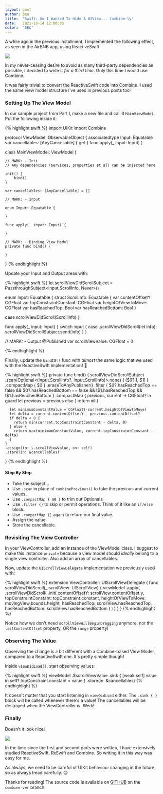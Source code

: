 ```yaml
---
layout: post
author: Ben
title:  "Swift: So I Wanted To Hide A UIView... Combine-ly"
date:   2021-10-14 12:00:00
color:  "SEC"
---
```


A while ago in the previous installment, I implemented the following effect, as seen in the AirBNB app, using ReactiveSwift. 

<img src="{{site.baseUrl}}/assets/img/parallax.gif"/>

In my never-ceasing desire to avoid as many third-party dependencies as possible, I decided to write it _for a third time_. Only this time I would use Combine.

It was fairly trivial to convert the ReactiveSwift code into Combine. I used the same view model structure I've used in previous posts too!

### Setting Up The View Model

In our sample project from Part I, make a new file and call it `MainViewModel`. Put the following inside it:

{% highlight swift %}
import UIKit
import Combine

protocol ViewModel: ObservableObject {
    associatedtype Input: Equatable
    var cancellables: [AnyCancellable] { get }
    func apply(_ input: Input)
}

class MainViewModel: ViewModel {

    // MARK: - Init
    // Any dependencies (services, properties et al) can be injected here

    init() {
        bind()
    }

    var cancellables: [AnyCancellable] = []

    // MARK: - Input

    enum Input: Equatable {
        
    }

    func apply(_ input: Input) {
        
    }

    // MARK: - Binding View Model
    private func bind() {

    }
}
{% endhighlight %}

Update your Input and Output areas with:

{% highlight swift %}
let scrollViewDidScrollSubject = PassthroughSubject<Input.ScrollInfo, Never>()

enum Input: Equatable {
  struct ScrollInfo: Equatable {
    var contentOffsetY: CGFloat
    var topConstraintConstant: CGFloat
    var heightOfViewToMove: CGFloat
    var hasReachedTop: Bool
    var hasReachedBottom: Bool
  }

  case scrollViewDidScroll(ScrollInfo)
}

func apply(_ input: Input) {
  switch input {
    case .scrollViewDidScroll(let info): scrollViewDidScrollSubject.send(info)
  }
}

// MARK: - Output
@Published var scrollViewValue: CGFloat = 0

{% endhighlight %}

Finally, update the `bindIO()` func with _almost_ the same logic that we used with the ReactiveSwift implementation! 🙌

{% highlight swift %}
private func bind() {
  scrollViewDidScrollSubject
    .scan(Optional<(Input.ScrollInfo?, Input.ScrollInfo)>.none) { ($0?.1, $1) }
    .compactMap { $0 }
    .eraseToAnyPublisher()
    .filter { $0?.hasReachedTop == false && $0?.hasReachedBottom == false && !$1.hasReachedTop && !$1.hasReachedBottom }
    .compactMap { previous, current -> CGFloat? in
      guard let previous = previous else { return nil }

      let minimumConstantValue = CGFloat(-current.heightOfViewToMove)
      let delta = current.contentOffsetY - previous.contentOffsetY
      if delta < 0 {
        return min(current.topConstraintConstant - delta, 0)
      } else {
        return max(minimumConstantValue, current.topConstraintConstant - delta)
      }
    }
    .assign(to: \.scrollViewValue, on: self)
    .store(in: &cancellables)
}
{% endhighlight %}

#### Step By Step

- Take the subject...
- Use `.scan` in place of `combinePrevious()` to take the previous and current values.
- Use `.compactMap { $0 }` to trim out Optionals
- Use `.filter {}` to skip or permit operations. Think of it like an `if/else` block.
- Use `.compactMap {}` again to return our final value.
- Assign the value
- Store the cancellable.

### Revisiting The View Controller

In your ViewController, add an instance of the ViewModel class. I suggest to make this instance `private` because a view model should _ideally_ belong to a single view controller. Also add an array of cancellables.

Now, update the `UIScrollViewDelegate` implementation we previously used with:

{% highlight swift %}
extension ViewController: UIScrollViewDelegate {
  func scrollViewDidScroll(_ scrollView: UIScrollView) {
    viewModel
      .apply(
      .scrollViewDidScroll(
        .init(
          contentOffsetY: scrollView.contentOffset.y,
          topConstraintConstant: topConstraint.constant,
          heightOfViewToMove: movingView.bounds.height,
          hasReachedTop: scrollView.hasReachedTop,
          hasReachedBottom: scrollView.hasReachedBottom
        )
      )
    )
  }
}
{% endhighlight %}

Notice how we don't need `scrollViewWillBeginDragging` anymore, nor the `lastContentOffset` property, OR the `range` property!

### Observing The Value

Observing the change is a bit different with a Combine-based View Model, compared to a ReactiveSwift one. It's pretty simple though!

Inside `viewDidLoad()`, start observing values:

{% highlight swift %}
viewModel
  .$scrollViewValue
  .sink { [weak self] value in
    self?.topConstraint.constant = value
  }
  .store(in: &cancellables)
{% endhighlight %}

It doesn't matter that you start listening in `viewDidLoad` either. The `.sink { }` block will be called whenever there's a value! The cancellables will be destroyed when the ViewController is. Werk!

### Finally

Doesn't it look nice!

<img src="{{site.baseUrl}}/assets/img/combine.gif"/>

In the time since the first and second parts were written, I have extensively studied ReactiveSwift, RxSwift and Combine. So writing it in this way was easy for me.

As always, we need to be careful of UIKit behaviour changing in the future, so as always tread carefully. 😉 

Thanks for reading! The source code is available on [GITHUB](https://github.com/topLayoutGuide/ios-parallax-view) on the `combine-ver` branch.